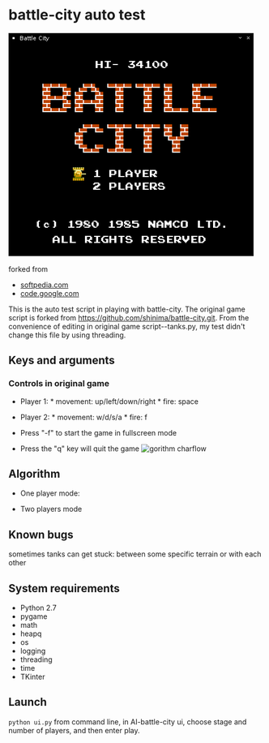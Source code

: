 # battle-city auto test

![game home screen](/images/screens/01.png)

forked from
* [softpedia.com](http://linux.softpedia.com/get/GAMES-ENTERTAINMENT/Arcade/BattleCity-Tanks-59571.shtml)
* [code.google.com](https://code.google.com/archive/p/battle-city-tanks/)

This is the auto test script in playing with battle-city. The original game script is forked from https://github.com/shinima/battle-city.git.
From the convenience of editing in original game script--tanks.py, my test didn't change this file by using threading.
## Keys and arguments

### Controls in original game
- Player 1: * movement: up/left/down/right * fire: space
- Player 2: * movement: w/d/s/a * fire: f

- Press "-f" to start the game in fullscreen mode
- Press the "q" key will quit the game
![gorithm charflow](https://www.lucidchart.com/invitations/accept/c0209e27-c222-4841-a673-831b8313cc2b)
## Algorithm

- One player mode:



- Two players mode


## Known bugs
sometimes tanks can get stuck: between some specific terrain or with each other

## System requirements
* Python 2.7
* pygame
* math
* heapq
* os
* logging
* threading
* time
* TKinter

## Launch
`python ui.py` from command line, in AI-battle-city ui, choose stage and number of players, and then enter play.
